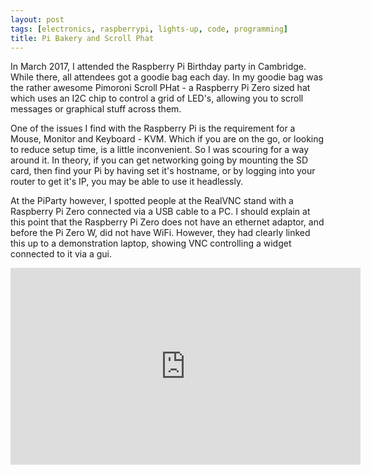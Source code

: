 ```yaml
---
layout: post
tags: [electronics, raspberrypi, lights-up, code, programming]
title: Pi Bakery and Scroll Phat
---
```

In March 2017, I attended the Raspberry Pi Birthday party in Cambridge. While there, all attendees got a goodie bag each day. In my goodie bag was the rather awesome Pimoroni Scroll PHat - a Raspberry Pi Zero sized hat which uses an I2C chip to control a grid of LED's, allowing you to scroll messages or graphical stuff across them.

One of the issues I find with the Raspberry Pi is the requirement for a Mouse, Monitor and Keyboard - KVM. Which if you are on the go, or looking to reduce setup time, is a little inconvenient. So I was scouring for a way around it. In theory, if you can get networking going by mounting the SD card, then find your Pi by having set it's hostname, or by logging into your router to get it's IP, you may be able to use it headlessly.

At the PiParty however, I spotted people at the RealVNC stand with a Raspberry Pi Zero connected via a USB cable to a PC. I should explain at this point that the Raspberry Pi Zero does not have an ethernet adaptor, and before the Pi Zero W, did not have WiFi. However, they had clearly linked this up to a demonstration laptop, showing VNC controlling a widget connected to it via a gui.

<div class="embed-responsive embed-responsive-16by9">
<iframe width="560" height="315" src="https://www.youtube.com/embed/MAqpEKMTPKs" frameborder="0" allowfullscreen="True"></iframe>
</div>
